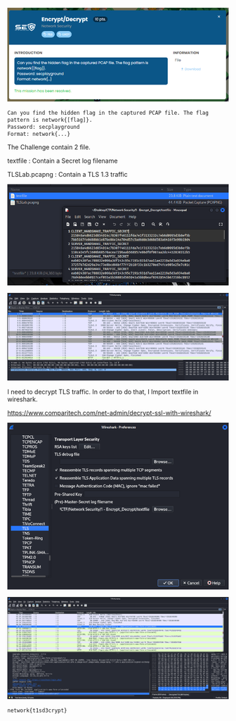 ![image-20240415215808052](./assets/image-20240415215808052.png)

```
Can you find the hidden flag in the captured PCAP file. The flag pattern is network{[flag]}.
Password: secplayground
Format: network{...}
```

The Challenge contain 2 file.

textfile : Contain a Secret log filename

TLSLab.pcapng : Contain a TLS 1.3 traffic

![image-20240415220127021](./assets/image-20240415220127021.png)

![image-20240415220245996](./assets/image-20240415220245996.png)

I need to decrypt TLS traffic. In order to do that, I Import textfile in wireshark.

https://www.comparitech.com/net-admin/decrypt-ssl-with-wireshark/

![image-20240415220520364](./assets/image-20240415220520364.png)

![image-20240415220540611](./assets/image-20240415220540611.png)

```
network{t1sd3crypt}
```

